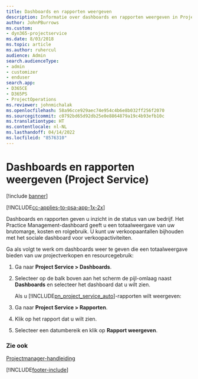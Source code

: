 ```yaml
---
title: Dashboards en rapporten weergeven
description: Informatie over dashboards en rapporten weergeven in Project Service
author: JohnPBurrows
ms.custom:
- dyn365-projectservice
ms.date: 8/03/2018
ms.topic: article
ms.author: ruhercul
audience: Admin
search.audienceType:
- admin
- customizer
- enduser
search.app:
- D365CE
- D365PS
- ProjectOperations
ms.reviewer: johnmichalak
ms.openlocfilehash: 58a96cce929aec74e954c4b6e8b032ff256f2070
ms.sourcegitcommit: c0792bd65d92db25e0e8864879a19c4b93efb10c
ms.translationtype: HT
ms.contentlocale: nl-NL
ms.lasthandoff: 04/14/2022
ms.locfileid: "8576310"
---
```

# <a name="view-dashboards-and-reports-project-service"></a>Dashboards en rapporten weergeven (Project Service)

[!include [banner](../includes/psa-now-project-operations.md)]

[!INCLUDE[cc-applies-to-psa-app-1x-2x](../includes/cc-applies-to-psa-app-1x-2x.md)]

Dashboards en rapporten geven u inzicht in de status van uw bedrijf. Het Practice Management-dashboard geeft u een totaalweergave van uw brutomarge, kosten en rolgebruik. U kunt uw verkoopaantallen bijhouden met het sociale dashboard voor verkoopactiviteiten.  
  
 Ga als volgt te werk om dashboards weer te geven die een totaalweergave bieden van uw projectverkopen en resourcegebruik:  
  
1. Ga naar **Project Service > Dashboards**.  
  
2. Selecteer op de balk boven aan het scherm de pijl-omlaag naast **Dashboards** en selecteer het dashboard dat u wilt zien.  
  
   Als u [!INCLUDE[pn_project_service_auto](../includes/pn-project-service-auto.md)]-rapporten wilt weergeven:  
  
3. Ga naar **Project Service > Rapporten**.  
  
4. Klik op het rapport dat u wilt zien.  
  
5. Selecteer een datumbereik en klik op **Rapport weergeven**.  
  
### <a name="see-also"></a>Zie ook  
 [Projectmanager-handleiding](../psa/project-manager-guide.md)


[!INCLUDE[footer-include](../includes/footer-banner.md)]
